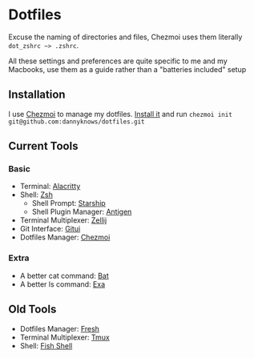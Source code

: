 # Dotfiles

Excuse the naming of directories and files, Chezmoi uses them literally `dot_zshrc ~> .zshrc`.

All these settings and preferences are quite specific to me and my Macbooks, use them as a guide rather than a "batteries included" setup

## Installation

I use [Chezmoi](https://www.chezmoi.io/) to manage my dotfiles. [Install it](https://www.chezmoi.io/docs/install/) and run `chezmoi init git@github.com:dannyknows/dotfiles.git`

## Current Tools

### Basic

- Terminal: [Alacritty](https://github.com/alacritty/alacritty#installation)
- Shell: [Zsh](https://zsh.sourceforge.io/Intro/intro_toc.html)
  - Shell Prompt: [Starship](https://starship.rs/guide/#%F0%9F%9A%80-installation)
  - Shell Plugin Manager: [Antigen]()
- Terminal Multiplexer: [Zellij](https://github.com/zellij-org/zellij#how-do-i-install-it)
- Git Interface: [Gitui](https://github.com/extrawurst/gitui#6--installation-top-)
- Dotfiles Manager: [Chezmoi](https://www.chezmoi.io/docs/install/)

### Extra

- A better cat command: [Bat](https://github.com/sharkdp/bat)
- A better ls command: [Exa](https://github.com/ogham/exa)

## Old Tools

- Dotfiles Manager: [Fresh](https://github.com/freshshell/fresh/)
- Terminal Multiplexer: [Tmux](https://github.com/tmux/tmux)
- Shell: [Fish Shell](https://fishshell.com/)
